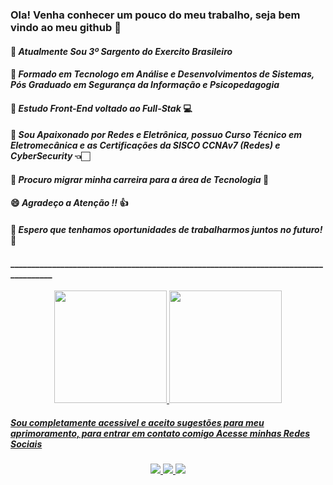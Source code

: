 ### Ola! Venha conhecer um pouco do meu trabalho, seja bem vindo ao meu github 👋

#### 💪 *Atualmente Sou 3º Sargento do Exercito Brasileiro*
#### 🎉  *Formado em Tecnologo em Análise e Desenvolvimentos de Sistemas, Pós Graduado em Segurança da Informação e Psicopedagogia*
#### 📌 *Estudo Front-End voltado ao Full-Stak* 💻
#### 🔌 *Sou Apaixonado por Redes e Eletrônica, possuo Curso Técnico em Eletromecânica e as Certificações da SISCO CCNAv7 (Redes) e CyberSecurity* 👈🏻
#### 🚀 *Procuro migrar minha carreira para a área de Tecnologia* 🚀
#### 😄 *Agradeço a Atenção !!* 👍
#### 🚀 *__Espero que tenhamos oportunidades de trabalharmos juntos no futuro!__* 🚀

#### _____________________________________________________________________________________


<div align="center">
  <a href="https://github.com/patrickluizjf">
  <img height="180em" src="https://github-readme-stats.vercel.app/api?username=patrickluizjf&show_icons=true&theme=tokyonight&include_all_commits=true&count_private=true"/>
    
  <img height="180em" src="https://github-readme-stats.vercel.app/api/top-langs/?username=patrickluizjf&layout=compact&langs_count=7&theme=tokyonight"/>
</div>
  
  
  
  
  
  
 ##### Sou completamente acessivel e aceito sugestões para meu aprimoramento, para entrar em contato comigo Acesse minhas Redes Sociais
   
  <div align="center"> 
    <a href="https://instagram.com/patricklduque" target="_blank">
      <img src="https://img.shields.io/badge/-Instagram-%23E4405F?style=for-the-badge&logo=instagram&logoColor=white" target="_blank">
    </a>
    <a href = "mailto:patrickluizjf@hotmail.com">
      <img src="https://img.shields.io/badge/-Gmail-%23333?style=for-the-badge&logo=gmail&logoColor=white" target="_blank">
    </a> 
    <a href="https://www.linkedin.com/in/patrick-luiz-716893110/" target="_blank">
      <img src="https://img.shields.io/badge/-LinkedIn-%230077B5?style=for-the-badge&logo=linkedin&logoColor=white" target="_blank">
    </a>
  </div>

